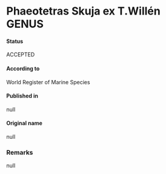 Phaeotetras Skuja ex T.Willén GENUS
=======

#### Status
ACCEPTED

#### According to
World Register of Marine Species

#### Published in
null

#### Original name
null

### Remarks
null